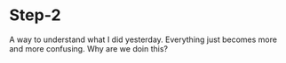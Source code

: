 # Step-2
A way to understand what I did yesterday.
Everything just becomes more and more confusing.
Why are we doin this?
